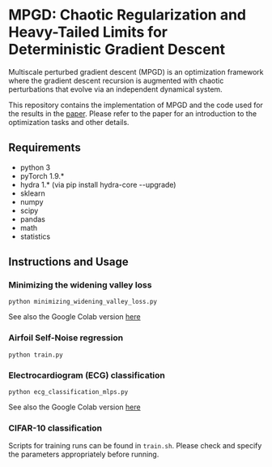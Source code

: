 # MPGD: Chaotic Regularization and Heavy-Tailed Limits for Deterministic Gradient Descent
Multiscale perturbed gradient descent (MPGD) is an optimization framework where the gradient descent recursion is augmented with chaotic perturbations that evolve via an independent dynamical system. 

This repository contains the implementation of MPGD and the code used for the results in the [paper](https://arxiv.org/abs/2205.11361). Please refer to the paper for an introduction to the optimization tasks and other details.

## Requirements
- python 3
- pyTorch 1.9.* 
- hydra 1.* (via pip install hydra-core --upgrade)
- sklearn
- numpy
- scipy 
- pandas
- math
- statistics

## Instructions and Usage

### Minimizing the widening valley loss
```
python minimizing_widening_valley_loss.py
```
See also the Google Colab version [here](https://colab.research.google.com/drive/1FYOurx-FNrLT1O_OLx4ImSO4OPuB1z-H?usp=sharing)


### Airfoil Self-Noise regression
```
python train.py
```


### Electrocardiogram (ECG) classification
```
python ecg_classification_mlps.py
```
See also the Google Colab version [here](https://colab.research.google.com/drive/1EibFg-F8PUeS90tpYbeZNbRHEu_EnHo2?usp=sharing)


### CIFAR-10 classification
Scripts for training runs can be found in `train.sh`. Please check and specify the parameters appropriately before running.
